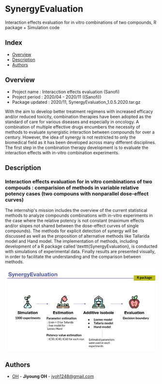 # SynergyEvaluation
Interaction effects evaluation for in vitro combinations of two compounds, R package + Simulation code

## Index
  - [Overview](#Overview) 
  - [Description](#Description) 
  - [Authors](#Authors)

## Overview
- Project name : Interacction effects evaluation (Sanofi)
- Project period : 2020/04 - 2020/11 ((Sanofi))
- Package updated : 2020/11, SynergyEvaluation_1.0.5.2020.tar.gz


With the aim to develop better treatment regimens with increased efficacy and/or reduced toxicity, combination therapies have been adopted as the standard of care for various diseases and especially in oncology. A combination of multiple effective drugs encumbers the necessity of methods to evaluate synergistic interaction between compounds for over a century. However, the idea of synergy is not restricted to only the biomedical field as it has been developed across many different disciplines. The first step in the combination therapy development is to evaluate the interaction effects with in-vitro combination experiments.


## Description

### Interaction effects evaluation for in vitro combinations of two compouds : comparision of methods in variable relative potency cases (two compouns with nonparallel dose-effect curves)


The internship's mission includes the overview of the current statistical methods to analyze compounds combinations with in-vitro experiments in the case where the relative potency is not constant (maximum effects and/or slopes not shared between the dose-effect curves of single compounds). The methods for explicit detection of synergy will be discussed as well as the proposition of alternative methods like Tallarida model and Hand model. The implementation of methods, including development of a R package called \texttt{SynergyEvaluation}, is conducted with simulations of experimental data. Finally results are presented visually, in order to facilitate the understanding and the comparison between methods.

![simulation](/source/simulation.png)


## Authors
  - [OH](https://github.com/jyoh1248) - **Jiyoung OH** - <jyoh1248@gmail.com>
  